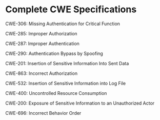 

# Complete CWE Specifications

CWE-306: Missing Authentication for Critical Function

CWE-285: Improper Authorization

CWE-287: Improper Authentication

CWE-290: Authentication Bypass by Spoofing

CWE-201: Insertion of Sensitive Information Into Sent Data

CWE-863: Incorrect Authorization

CWE-532: Insertion of Sensitive Information into Log File

CWE-400: Uncontrolled Resource Consumption

CWE-200: Exposure of Sensitive Information to an Unauthorized Actor

CWE-696: Incorrect Behavior Order